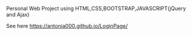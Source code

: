 Personal Web Project using HTML,CSS,BOOTSTRAP,JAVASCRIPT(jQuery and Ajax)

See here https://antonia000.github.io/LoginPage/

